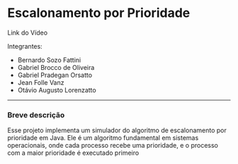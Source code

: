 # Escalonamento por Prioridade
Link do Vídeo

Integrantes:
- Bernardo Sozo Fattini
- Gabriel Brocco de Oliveira
- Gabriel Pradegan Orsatto
- Jean Folle Vanz
- Otávio Augusto Lorenzatto
----
### Breve descrição 
Esse projeto implementa um simulador do algoritmo de escalonamento por prioridade em Java. Ele é um algoritmo fundamental em sistemas operacionais, onde cada processo recebe uma prioridade, e o processo com a maior prioridade é executado primeiro
